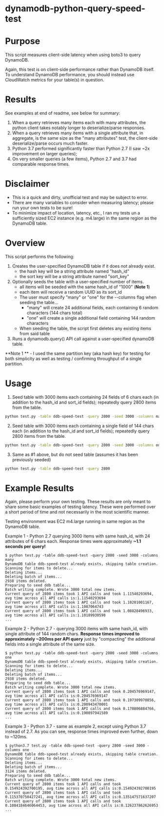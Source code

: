 # dynamodb-python-query-speed-test

# Purpose

This script measures client-side latency when using boto3 to query DynamoDB. 

Again, this test is on client-side performance rather than DynamoDB itself. To understand DynamoDB performance, you should instead use CloudWatch metrics for your table(s) in question.

# Results

See examples at end of readme, see below for summary: 

1. When a query retrieves many items each with many attributes, the python client takes notably longer to deserialize/parse responses.
2. When a query retrieves many items with a single attribute that, in aggregate, is the same size as the "many attributes" test, the client-side deserialize/parse occurs much faster.
3. Python 3.7 performed significantly faster than Python 2.7 (I saw ~2x improvement on larger queries); 
4. On very smaller queries (a few items), Python 2.7 and 3.7 had comparable response times. 

# Disclaimer

* This is a quick and dirty, unofficial test and may be subject to error.
* There are many variables to consider when measuring latency; please run your own tests to be sure!
* To minimize impact of location, latency, etc., I ran my tests un a sufficiently sized EC2 instance (e.g. m4.large) in the same region as the DynamoDB table. 

# Overview
This script performs the following:

1) Creates the user-specified DynamoDB table if it does not already exist.
    * the hash key will be a string attribute named "hash_id"
    * the sort key will be a string attribute named "sort_key"
2) Optionally seeds the table with a user-specified number of items. 
    * all items will be seeded with the same hash_id of "1000" (**Note 1**)
    * each item will receive a random UUID as its sort_id
    * The user must specify "many" or "one" for the --columns flag when seeding the table...
        * "many" will create 24 additional fields, each containing 6 random characters (144 chars total)
        * "one" will create a single additional field containing 144 random characters
    * When seeding the table, the script first deletes any existing items from said table
4) Runs a dynamodb.query() API call against a user-specified dynamoDB table.

**Note 1 ** - I used the same partition key (aka hash key) for testing for both simplicity as well as testing / confirming throughput of a single partition. 

# Usage

1. Seed table with 3000 items each containing 24 fields of 6 chars each (in addition to the hash_id and sort_id fields); repeatedly query 2800 items from the table.

```sh
python test.py -table ddb-speed-test -query 2800 -seed 3000 -columns many
```

2. Seed table with 3000 items each containing a single field of 144 chars each (in addition to the hash_id and sort_id fields); repeatedly query 2800 items from the table.

```sh
python test.py -table ddb-speed-test -query 2800 -seed 3000 -columns one
```

3. Same as #1 above, but do not seed table (assumes it has been previously seeded)

```sh
python test.py -table ddb-speed-test -query 2800
```

# Example Results

Again, please perform your own testing. These results are only meant to share some basic examples of testing latency. These were performed over a short period of time and not necessarily in the most scientific manner.

Testing environment was EC2 m4.large running in same region as the DynamoDB table.

Example 1 - Python 2.7 querying 3000 items with same hash_id, with 24 attributes of 6 chars each. Response times were approximately **~1.1 seconds per query!**
```
$ python test.py -table ddb-speed-test -query 2800 -seed 3000 -columns many
DynamoDB table ddb-speed-test already exists, skipping table creation.
Scanning for items to delete...
Deleting items...
Deleting batch of items...
2938 items deleted.
Preparing to seed ddb table...
Batch writing complete. Wrote 3000 total new items.
Current query of 2800 items took 1 API calls and took 1.11540293694, avg time across all API calls is:1.11540293694
Current query of 2800 items took 1 API calls and took 1.10201001167, avg time across all API calls is:1.1087064743
Current query of 2800 items took 1 API calls and took 1.08828496933, avg time across all API calls is:1.10189930598
...
```

Example 2 - Python 2.7 - querying 3000 items with same hash_id, with single attribute of 144 random chars. **Response times improved to approximately ~200ms per API query** just by "compacting" the additional fields into a single attribute of the same size.

```
$ python test.py -table ddb-speed-test -query 2800 -seed 3000 -columns one
DynamoDB table ddb-speed-test already exists, skipping table creation.
Scanning for items to delete...
Deleting items...
Deleting batch of items...
2938 items deleted.
Preparing to seed ddb table...
Batch writing complete. Wrote 3000 total new items.
Current query of 2800 items took 1 API calls and took 0.204576969147, avg time across all API calls is:0.204576969147
Current query of 2800 items took 1 API calls and took 0.197309970856, avg time across all API calls is:0.200943470001
Current query of 2800 items took 1 API calls and took 0.170806884766, avg time across all API calls is:0.190897941589
...
```

Example 3 - Python 3.7 - same as example 2, except using Python 3.7 instead of 2.7. As you can see, response times improved even further, down to ~120ms.

```
$ python3.7 test.py -table ddb-speed-test -query 2800 -seed 3000 -columns one                                      
DynamoDB table ddb-speed-test already exists, skipping table creation.
Scanning for items to delete...
Deleting items...
Deleting batch of items...
3124 items deleted.
Preparing to seed ddb table...
Batch writing complete. Wrote 3000 total new items.
Current query of 2800 items took 1 API calls and took 0.154924392700195, avg time across all API calls is:0.154924392700195
Current query of 2800 items took 1 API calls and took 0.115370750427241, avg time across all API calls is:0.135147571637207
Current query of 2800 items took 1 API calls and took 0.1084184646064453, avg time across all API calls is:0.126237862626953
...
```

